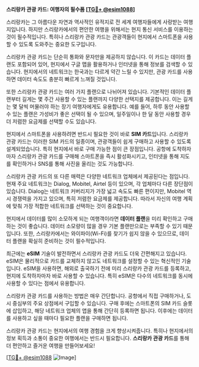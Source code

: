**스리랑카 관광 카드: 여행자의 필수품 [[TG💪+ @esim1088](https://t.me/s/esim1088)]**

스리랑카는 그 아름다운 자연과 역사적인 유적지로 전 세계 여행자들에게 사랑받는 여행지입니다. 하지만 스리랑카에서의 편안한 여행을 위해서는 현지 통신 서비스를 이용하는 것이 필수적입니다. 특히나 스리랑카 관광 카드는 관광객들이 현지에서 스마트폰을 사용할 수 있도록 도와주는 중요한 도구입니다.

스리랑카 관광 카드는 단순히 통화와 문자만을 제공하지 않습니다. 이 카드는 데이터 플랜도 포함되어 있어, 현지에서 구글 맵을 활용하거나 인터넷을 통해 정보를 검색할 수 있습니다. 현지에서의 네트워크는 한국과는 다르게 약간 느릴 수 있지만, 관광 카드를 사용하면 데이터 속도도 충분히 빠르게 느껴질 것입니다.

또한 스리랑카 관광 카드는 여러 가지 플랜으로 나뉘어져 있습니다. 기본적인 데이터 플랜부터 길게는 몇 주간 사용할 수 있는 플랜까지 다양한 선택지를 제공합니다. 이는 길게는 몇 달씩 머물러야 하는 장기 여행자에게도 유용합니다. 예를 들어, 하루 동안 사용할 수 있는 플랜은 가성비가 좋은 선택이 될 수 있으며, 일주일이나 한 달 동안 사용할 경우 더 저렴한 요금제를 선택할 수도 있습니다.

현지에서 스마트폰을 사용하려면 반드시 필요한 것이 바로 **SIM 카드**입니다. 스리랑카 관광 카드는 이러한 SIM 카드의 일종이며, 관광객들이 쉽게 구매하고 사용할 수 있도록 설계되었습니다. 특히 현지에서 바로 구매 가능한 점이 큰 장점입니다. 공항에 도착하자마자 스리랑카 관광 카드를 구매해 스마트폰을 즉시 활성화시키고, 인터넷을 통해 지도를 확인하거나 SNS를 통해 사진을 올리는 것도 가능합니다.

스리랑카 관광 카드의 또 다른 매력은 다양한 네트워크 업체에서 제공된다는 점입니다. 현재 주요 네트워크는 Dialog, Mobitel, Airtel 등이 있으며, 각 업체마다 다른 장단점이 있습니다. Dialog는 네트워크 커버리지가 가장 넓고 속도도 빠른 편이지만, Mobitel 역시 경쟁력을 가지고 있으며, 특히 저렴한 요금제를 제공합니다. 따라서 자신의 여행 계획에 맞춰 가장 적합한 네트워크를 선택하는 것이 중요합니다.

현지에서 데이터를 많이 소모하게 되는 여행객이라면 **데이터 플랜**을 미리 확인하고 구매하는 것이 좋습니다. 데이터 소모량이 많을 경우 기본 플랜만으로는 부족할 수 있기 때문입니다. 또한, 스리랑카에서는 와이파이(Wi-Fi)를 찾기가 쉽지 않을 수 있으므로, 데이터 플랜을 확실히 준비하는 것이 필수적입니다.

최근에는 **eSIM** 기술이 발전하면서 스리랑카 관광 카드도 더욱 간편해지고 있습니다. eSIM은 물리적으로 카드를 교체하지 않고도 네트워크를 설정할 수 있는 혁신적인 기술입니다. eSIM을 사용하면, 해외로 출국하기 전에 미리 스리랑카 관광 카드를 등록하고, 현지에 도착하자마자 바로 사용할 수 있습니다. 특히 eSIM은 다수의 네트워크를 동시에 사용할 수 있다는 점에서 유용합니다.

스리랑카 관광 카드를 사용하는 방법은 매우 간단합니다. 공항에서 직접 구매하거나, 도시 중심부의 주요 상점에서 구입할 수 있습니다. 구매 후에는 스마트폰의 SIM 카드 슬롯에 삽입하고, 해당 네트워크 업체의 앱을 통해 간단히 등록하면 됩니다. 이후에는 데이터를 사용하고 싶을 때마다 필요한 플랜을 구매하면 됩니다.

스리랑카 관광 카드는 현지에서의 여행 경험을 크게 향상시켜줍니다. 특히나 현지에서의 정보 획득과 소통이 중요한 여행에서는 반드시 필요합니다. **스리랑카 관광 카드**를 통해 더 편안하고 즐거운 여행을 만들어보세요!

[[TG💪+ @esim1088](https://t.me/s/esim1088) ![Image](https://i.postimg.cc/Y0z9fWf4/image.png)]